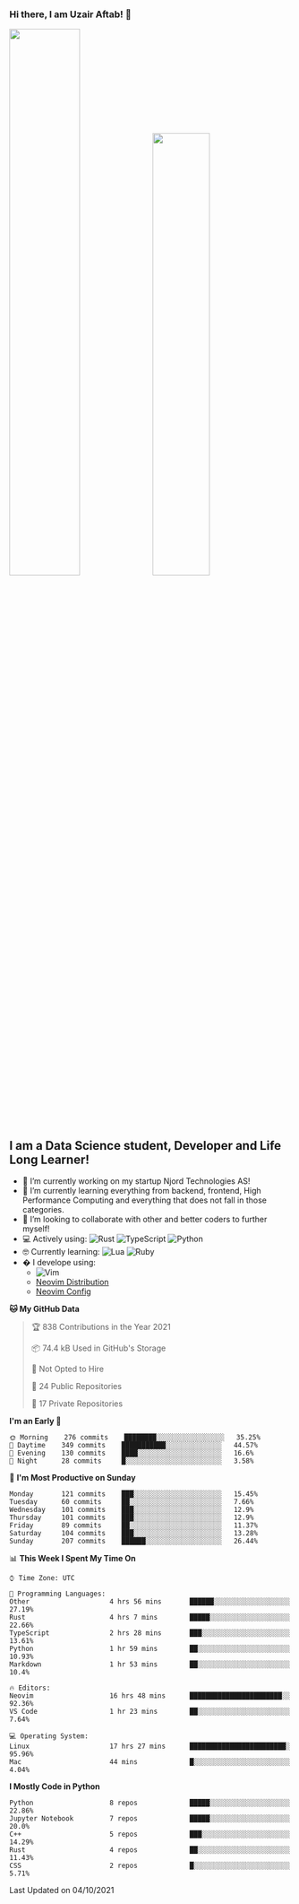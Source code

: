 ### Hi there, I am Uzair Aftab! 👋

<p float="left">

<img src="https://github-readme-stats.vercel.app/api?username=uzaaft&count_private=true&show_icons=true&theme=radical" width="50%">

<img src="https://github-readme-stats.vercel.app/api/top-langs/?username=uzaaft&layout=compact&langs_count=15&count_private=true&theme=radical)" width="45%">
  </p>


## I am a Data Science student, Developer and Life Long Learner!
- 🔭 I’m currently working on my startup Njord Technologies AS!
- 🌱 I’m currently learning everything from backend, frontend, High Performance Computing and everything that does not fall in those categories.
- 👯 I’m looking to collaborate with other and better coders to further myself!
- 💻 Actively using: <img alt="Rust" src="https://img.shields.io/badge/rust-%23000000.svg?style=for-the-badge&logo=rust&logoColor=white"/> <img alt="TypeScript" src="https://img.shields.io/badge/typescript-%23007ACC.svg?style=for-the-badge&logo=typescript&logoColor=white"/> <img alt="Python" src="https://img.shields.io/badge/python-%2314354C.svg?style=for-the-badge&logo=python&logoColor=white"/>
- 🤓 Currently learning: <img alt="Lua" src="https://img.shields.io/badge/lua-%232C2D72.svg?style=for-the-badge&logo=lua&logoColor=white"/>  <img alt="Ruby" src="https://img.shields.io/badge/ruby-%232C2D72.svg?style=for-the-badge&logo=ruby&logoColor=white"/>  
- � I develope using: 
  -  <img alt="Vim" src="https://img.shields.io/badge/VIM-%2311AB00.svg?style=for-the-badge&logo=vim&logoColor=white"/>
  -  [Neovim Distribution](https://github.com/LunarVim/LunarVim)
  -  [Neovim Config](https://github.com/Uzaaft/lvim_rebuild)
  
<!--START_SECTION:waka-->
<!--
![Profile Views](http://img.shields.io/badge/Profile%20Views-10-blue)
![Lines of code](https://img.shields.io/badge/From%20Hello%20World%20I%27ve%20Written-1.8%20million%20lines%20of%20code-blue)
-->
**🐱 My GitHub Data** 

> 🏆 838 Contributions in the Year 2021
 > 
> 📦 74.4 kB Used in GitHub's Storage 
 > 
> 🚫 Not Opted to Hire
 > 
> 📜 24 Public Repositories 
 > 
> 🔑 17 Private Repositories  
 > 
**I'm an Early 🐤** 

```text
🌞 Morning    276 commits    ████████░░░░░░░░░░░░░░░░░   35.25% 
🌆 Daytime    349 commits    ███████████░░░░░░░░░░░░░░   44.57% 
🌃 Evening    130 commits    ████░░░░░░░░░░░░░░░░░░░░░   16.6% 
🌙 Night      28 commits     █░░░░░░░░░░░░░░░░░░░░░░░░   3.58%

```
📅 **I'm Most Productive on Sunday** 

```text
Monday       121 commits    ███░░░░░░░░░░░░░░░░░░░░░░   15.45% 
Tuesday      60 commits     ██░░░░░░░░░░░░░░░░░░░░░░░   7.66% 
Wednesday    101 commits    ███░░░░░░░░░░░░░░░░░░░░░░   12.9% 
Thursday     101 commits    ███░░░░░░░░░░░░░░░░░░░░░░   12.9% 
Friday       89 commits     ██░░░░░░░░░░░░░░░░░░░░░░░   11.37% 
Saturday     104 commits    ███░░░░░░░░░░░░░░░░░░░░░░   13.28% 
Sunday       207 commits    ██████░░░░░░░░░░░░░░░░░░░   26.44%

```


📊 **This Week I Spent My Time On** 

```text
⌚︎ Time Zone: UTC

💬 Programming Languages: 
Other                    4 hrs 56 mins       ██████░░░░░░░░░░░░░░░░░░░   27.19% 
Rust                     4 hrs 7 mins        █████░░░░░░░░░░░░░░░░░░░░   22.66% 
TypeScript               2 hrs 28 mins       ███░░░░░░░░░░░░░░░░░░░░░░   13.61% 
Python                   1 hr 59 mins        ██░░░░░░░░░░░░░░░░░░░░░░░   10.93% 
Markdown                 1 hr 53 mins        ██░░░░░░░░░░░░░░░░░░░░░░░   10.4%

🔥 Editors: 
Neovim                   16 hrs 48 mins      ███████████████████████░░   92.36% 
VS Code                  1 hr 23 mins        ██░░░░░░░░░░░░░░░░░░░░░░░   7.64%

💻 Operating System: 
Linux                    17 hrs 27 mins      ████████████████████████░   95.96% 
Mac                      44 mins             █░░░░░░░░░░░░░░░░░░░░░░░░   4.04%

```

**I Mostly Code in Python** 

```text
Python                   8 repos             █████░░░░░░░░░░░░░░░░░░░░   22.86% 
Jupyter Notebook         7 repos             █████░░░░░░░░░░░░░░░░░░░░   20.0% 
C++                      5 repos             ███░░░░░░░░░░░░░░░░░░░░░░   14.29% 
Rust                     4 repos             ██░░░░░░░░░░░░░░░░░░░░░░░   11.43% 
CSS                      2 repos             █░░░░░░░░░░░░░░░░░░░░░░░░   5.71%

```



 Last Updated on 04/10/2021
<!--END_SECTION:waka-->
